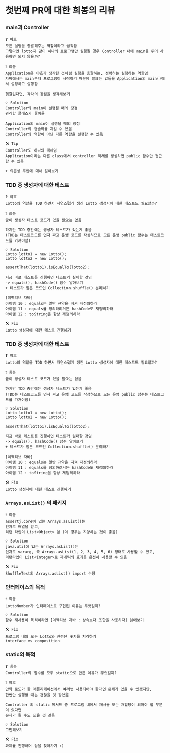 # 첫번째 PR에 대한 희봉의 리뷰

### main과 Controller

    ❓ 야호
    모든 실행을 총괄해주는 역할이라고 생각함
    그렇다면 lotto와 같이 하나의 프로그램만 실행될 경우 Controller 내에 main을 두어 사용하면 되지 않을까?

    ❗️ 희봉
    Application은 야호가 생각한 것처럼 실행을 총괄하는, 정확히는 실행하는 역할임
    자바에서는 main부터 프로그램이 시작하기 때문에 필요한 값들을 Application의 main()에서 설정하고 실행함

    헷갈린다면, 각각의 장점을 생각해보기

    💡 Solution
    Controller의 main이 실행될 때의 장점
    관리할 클래스가 줄어듦

    Application의 main이 실행될 때의 장점
    Controller의 캡슐화를 지킬 수 있음
    Controller의 역할이 아닌 다른 역할을 실행할 수 있음

    🛠 Tip
    Controller도 하나의 객체임
    Application이라는 다른 class에서 controller 객체를 생성하면 public 함수만 접근할 수 있음

    + 의존성 주입에 대해 알아보기

### TDD 중 생성자에 대한 테스트

    ❓ 야호
    Lotto의 역할을 TDD 하면서 자연스럽게 생긴 Lotto 생성자에 대한 테스트도 필요할까?

    ❗️ 희봉
    굳이 생성자 테스트 코드가 있을 필요는 없음

    하지만 TDD 중간에는 생성자 테스트가 있는게 좋음
    (TDD는 테스트코드를 먼저 짜고 운영 코드를 작성하므로 모든 운영 public 함수는 테스트코드를 가져야함)

    💡 Solution
    Lotto lotto1 = new Lotto();
    Lotto lotto2 = new Lotto();

    assertThat(lotto1).isEqualTo(lotto2);

    지금 바로 테스트를 진행하면 테스트가 실패할 것임
    -> equals(), hashCode() 함수 알아보기
    + 테스트가 힘든 코드인 Collection.shuffle() 분리하기

    [이펙티브 자바]
    아이템 10 : equals는 일반 규약을 지켜 재정의하라
    아이템 11 : equals를 정의하려거든 hashCode도 재정의하라
    아이템 12 : toString을 항상 재정의하라

    🛠 Fix
    Lotto 생성자에 대한 테스트 진행하기

### TDD 중 생성자에 대한 테스트

    ❓ 야호
    Lotto의 역할을 TDD 하면서 자연스럽게 생긴 Lotto 생성자에 대한 테스트도 필요할까?

    ❗️ 희봉
    굳이 생성자 테스트 코드가 있을 필요는 없음

    하지만 TDD 중간에는 생성자 테스트가 있는게 좋음
    (TDD는 테스트코드를 먼저 짜고 운영 코드를 작성하므로 모든 운영 public 함수는 테스트코드를 가져야함)

    💡 Solution
    Lotto lotto1 = new Lotto();
    Lotto lotto2 = new Lotto();

    assertThat(lotto1).isEqualTo(lotto2);

    지금 바로 테스트를 진행하면 테스트가 실패할 것임
    -> equals(), hashCode() 함수 알아보기
    + 테스트가 힘든 코드인 Collection.shuffle() 분리하기

    [이펙티브 자바]
    아이템 10 : equals는 일반 규약을 지켜 재정의하라
    아이템 11 : equals를 정의하려거든 hashCode도 재정의하라
    아이템 12 : toString을 항상 재정의하라

    🛠 Fix
    Lotto 생성자에 대한 테스트 진행하기

### `Arrays.asList()` 의 패키지

    ❗️ 희봉
    assertj.core에 있는 Arrays.asList()는
    인자로 배열을 받고,
    리턴 타입이 List<Object> 임 (이 경우는 지양하는 것이 좋음)

    💡 Solution
    java.util에 있는 Arrays.asList()는
    인자로 vararg, 즉 Arrays.asList(1, 2, 3, 4, 5, 6) 형태로 사용할 수 있고,
    리턴타입이 List<Integer>로 제네릭의 효과를 온전히 사용할 수 있음

    🛠 Fix
    ShuffleTest의 Arrays.asList() import 수정

### 인터페이스의 목적

    ❗️ 희봉
    LottoNumber가 인터페이스로 구현된 이유는 무엇일까?

    💡 Solution
    함수 재사용이 목적이라면 [이펙티브 자바 : 상속보다 조합을 사용하자] 읽어보기

    🛠 Fix
    프로그램 내의 모든 Lotto와 관련된 숫자를 처리하기
    interface vs composition

### static의 목적

    ❓ 희봉
    Controller의 함수를 모두 static으로 만든 이유가 무엇일까?

    ❗️ 야호
    만약 로또가 한 애플리케이션에서 여러번 사용되어야 한다면 문제가 있을 수 있겠지만,
    한번만 실행할 때는 괜찮을 것 같았음

    Controller 의 static 메서드 중 프로그램 내에서 재사용 또는 재할당이 되어야 할 부분이 있다면
    문제가 될 수도 있을 것 같음

    💡 Solution
    고민해보기

    🛠 Fix
    과제를 진행하며 답을 찾아가기 :)
